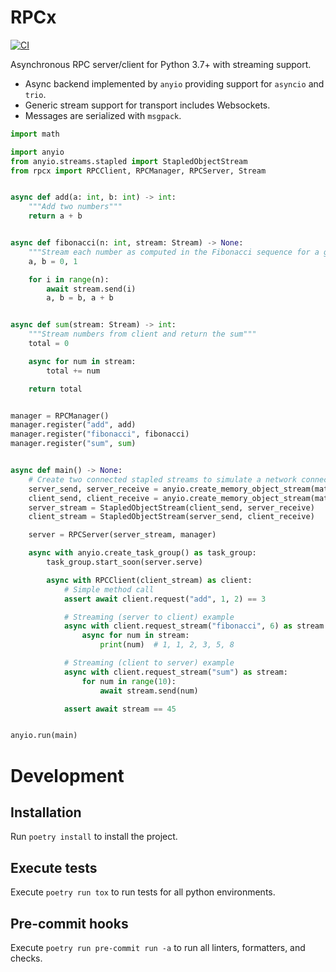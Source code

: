 # RPCx

[![CI](https://github.com/uSpike/rpcx/actions/workflows/main.yml/badge.svg)](https://github.com/uSpike/rpcx/actions/workflows/main.yml)

Asynchronous RPC server/client for Python 3.7+ with streaming support.

- Async backend implemented by `anyio` providing support for `asyncio` and `trio`.
- Generic stream support for transport includes Websockets.
- Messages are serialized with `msgpack`.

```python
import math

import anyio
from anyio.streams.stapled import StapledObjectStream
from rpcx import RPCClient, RPCManager, RPCServer, Stream


async def add(a: int, b: int) -> int:
    """Add two numbers"""
    return a + b


async def fibonacci(n: int, stream: Stream) -> None:
    """Stream each number as computed in the Fibonacci sequence for a given starting number"""
    a, b = 0, 1

    for i in range(n):
        await stream.send(i)
        a, b = b, a + b


async def sum(stream: Stream) -> int:
    """Stream numbers from client and return the sum"""
    total = 0

    async for num in stream:
        total += num

    return total


manager = RPCManager()
manager.register("add", add)
manager.register("fibonacci", fibonacci)
manager.register("sum", sum)


async def main() -> None:
    # Create two connected stapled streams to simulate a network connection
    server_send, server_receive = anyio.create_memory_object_stream(math.inf, item_type=bytes)
    client_send, client_receive = anyio.create_memory_object_stream(math.inf, item_type=bytes)
    server_stream = StapledObjectStream(client_send, server_receive)
    client_stream = StapledObjectStream(server_send, client_receive)

    server = RPCServer(server_stream, manager)

    async with anyio.create_task_group() as task_group:
        task_group.start_soon(server.serve)

        async with RPCClient(client_stream) as client:
            # Simple method call
            assert await client.request("add", 1, 2) == 3

            # Streaming (server to client) example
            async with client.request_stream("fibonacci", 6) as stream:
                async for num in stream:
                    print(num)  # 1, 1, 2, 3, 5, 8

            # Streaming (client to server) example
            async with client.request_stream("sum") as stream:
                for num in range(10):
                    await stream.send(num)

            assert await stream == 45


anyio.run(main)
```

# Development

## Installation

Run `poetry install` to install the project.

## Execute tests

Execute `poetry run tox` to run tests for all python environments.

## Pre-commit hooks

Execute `poetry run pre-commit run -a` to run all linters, formatters, and checks.
